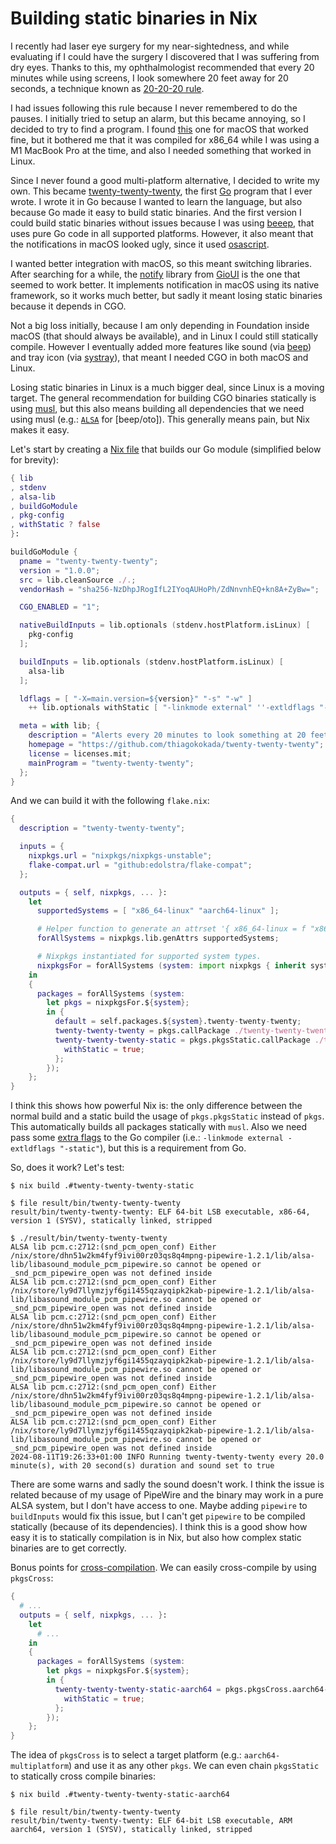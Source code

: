 # Building static binaries in Nix

I recently had laser eye surgery for my near-sightedness, and while evaluating
if I could have the surgery I discovered that I was suffering from dry eyes.
Thanks to this, my ophthalmologist recommended that every 20 minutes while
using screens, I look somewhere 20 feet away for 20 seconds, a technique known
as [20-20-20 rule](https://www.healthline.com/health/eye-health/20-20-20-rule).

I had issues following this rule because I never remembered to do the pauses. I
initially tried to setup an alarm, but this became annoying, so I decided to
try to find a program. I found
[this](https://tonyh4156.github.io/20-20-20.github.io/) one for macOS that
worked fine, but it bothered me that it was compiled for x86_64 while I was
using a M1 MacBook Pro at the time, and also I needed something that worked in
Linux.

Since I never found a good multi-platform alternative, I decided to write my
own. This became
[twenty-twenty-twenty](https://github.com/thiagokokada/twenty-twenty-twenty/),
the first [Go](/2024-07-29/02-go-a-reasonable-good-language.md) program that I
ever wrote. I wrote it in Go because I wanted to learn the language, but also
because Go made it easy to build static binaries. And the first
version I could build static binaries without issues because I was using
[beeep](https://github.com/gen2brain/beeep), that uses pure Go code in all
supported platforms. However, it also meant that the notifications in macOS
looked ugly, since it used
[osascript](https://github.com/gen2brain/beeep/blob/master/beep_darwin.go#L20).

I wanted better integration with macOS, so this meant switching libraries.
After searching for a while, the
[notify](https://pkg.go.dev/gioui.org/x/notify) library from
[GioUI](https://gioui.org/) is the one that seemed to work better. It
implements notification in macOS using its native framework, so it works much
better, but sadly it meant losing static binaries because it depends in CGO.

Not a big loss initially, because I am only depending in Foundation inside
macOS (that should always be available), and in Linux I could still statically
compile. However I eventually added more features like sound
(via [beep](https://github.com/gopxl/beep)) and tray icon (via
[systray](https://github.com/fyne-io/systray)), that meant I needed CGO in both
macOS and Linux.

Losing static binaries in Linux is a much bigger deal, since Linux is a moving
target. The general recommendation for building CGO binaries statically is
using
[musl](https://eli.thegreenplace.net/2024/building-static-binaries-with-go-on-linux/),
but this also means building all dependencies that we need using musl (e.g.:
[`ALSA`](https://github.com/ebitengine/oto?tab=readme-ov-file#linux) for
[beep/oto]). This generally means pain, but Nix makes it easy.

Let's start by creating a [Nix
file](https://github.com/thiagokokada/twenty-twenty-twenty/blob/main/twenty-twenty-twenty.nix)
that builds our Go module (simplified below for brevity):

```nix
{ lib
, stdenv
, alsa-lib
, buildGoModule
, pkg-config
, withStatic ? false
}:

buildGoModule {
  pname = "twenty-twenty-twenty";
  version = "1.0.0";
  src = lib.cleanSource ./.;
  vendorHash = "sha256-NzDhpJRogIfL2IYoqAUHoPh/ZdNnvnhEQ+kn8A+ZyBw=";

  CGO_ENABLED = "1";

  nativeBuildInputs = lib.optionals (stdenv.hostPlatform.isLinux) [
    pkg-config
  ];

  buildInputs = lib.optionals (stdenv.hostPlatform.isLinux) [
    alsa-lib
  ];

  ldflags = [ "-X=main.version=${version}" "-s" "-w" ]
    ++ lib.optionals withStatic [ "-linkmode external" ''-extldflags "-static"'' ];

  meta = with lib; {
    description = "Alerts every 20 minutes to look something at 20 feet away for 20 seconds";
    homepage = "https://github.com/thiagokokada/twenty-twenty-twenty";
    license = licenses.mit;
    mainProgram = "twenty-twenty-twenty";
  };
}
```

And we can build it with the following `flake.nix`:

```nix
{
  description = "twenty-twenty-twenty";

  inputs = {
    nixpkgs.url = "nixpkgs/nixpkgs-unstable";
    flake-compat.url = "github:edolstra/flake-compat";
  };

  outputs = { self, nixpkgs, ... }:
    let
      supportedSystems = [ "x86_64-linux" "aarch64-linux" ];

      # Helper function to generate an attrset '{ x86_64-linux = f "x86_64-linux"; ... }'.
      forAllSystems = nixpkgs.lib.genAttrs supportedSystems;

      # Nixpkgs instantiated for supported system types.
      nixpkgsFor = forAllSystems (system: import nixpkgs { inherit system; });
    in
    {
      packages = forAllSystems (system:
        let pkgs = nixpkgsFor.${system};
        in {
          default = self.packages.${system}.twenty-twenty-twenty;
          twenty-twenty-twenty = pkgs.callPackage ./twenty-twenty-twenty.nix { };
          twenty-twenty-twenty-static = pkgs.pkgsStatic.callPackage ./twenty-twenty-twenty.nix {
            withStatic = true;
          };
        });
    };
}
```

I think this shows how powerful Nix is: the only difference between the normal
build and a static build the usage of `pkgs.pkgsStatic` instead of `pkgs`. This
automatically builds all packages statically with `musl`. Also we need pass
some [extra
flags](https://honnef.co/articles/statically-compiled-go-programs-always-even-with-cgo-using-musl/)
to the Go compiler (i.e.: `-linkmode external -extldflags "-static"`), but this
is a requirement from Go.

So, does it work? Let's test:

```console
$ nix build .#twenty-twenty-twenty-static

$ file result/bin/twenty-twenty-twenty
result/bin/twenty-twenty-twenty: ELF 64-bit LSB executable, x86-64, version 1 (SYSV), statically linked, stripped

$ ./result/bin/twenty-twenty-twenty
ALSA lib pcm.c:2712:(snd_pcm_open_conf) Either /nix/store/dhn51w2km4fyf9ivi00rz03qs8q4mpng-pipewire-1.2.1/lib/alsa-lib/libasound_module_pcm_pipewire.so cannot be opened or _snd_pcm_pipewire_open was not defined inside
ALSA lib pcm.c:2712:(snd_pcm_open_conf) Either /nix/store/ly9d7llymzjyf6gi1455qzayqipk2kab-pipewire-1.2.1/lib/alsa-lib/libasound_module_pcm_pipewire.so cannot be opened or _snd_pcm_pipewire_open was not defined inside
ALSA lib pcm.c:2712:(snd_pcm_open_conf) Either /nix/store/dhn51w2km4fyf9ivi00rz03qs8q4mpng-pipewire-1.2.1/lib/alsa-lib/libasound_module_pcm_pipewire.so cannot be opened or _snd_pcm_pipewire_open was not defined inside
ALSA lib pcm.c:2712:(snd_pcm_open_conf) Either /nix/store/ly9d7llymzjyf6gi1455qzayqipk2kab-pipewire-1.2.1/lib/alsa-lib/libasound_module_pcm_pipewire.so cannot be opened or _snd_pcm_pipewire_open was not defined inside
ALSA lib pcm.c:2712:(snd_pcm_open_conf) Either /nix/store/dhn51w2km4fyf9ivi00rz03qs8q4mpng-pipewire-1.2.1/lib/alsa-lib/libasound_module_pcm_pipewire.so cannot be opened or _snd_pcm_pipewire_open was not defined inside
ALSA lib pcm.c:2712:(snd_pcm_open_conf) Either /nix/store/ly9d7llymzjyf6gi1455qzayqipk2kab-pipewire-1.2.1/lib/alsa-lib/libasound_module_pcm_pipewire.so cannot be opened or _snd_pcm_pipewire_open was not defined inside
2024-08-11T19:26:33+01:00 INFO Running twenty-twenty-twenty every 20.0 minute(s), with 20 second(s) duration and sound set to true
```

There are some warns and sadly the sound doesn't work. I think the issue is
related because of my usage of PipeWire and the binary may work in a pure ALSA
system, but I don't have access to one. Maybe adding `pipewire` to
`buildInputs` would fix this issue, but I can't get `pipewire` to be compiled
statically (because of its dependencies). I think this is a good show how easy
it is to statically compilation is in Nix, but also how complex static binaries
are to get correctly.

Bonus points for
[cross-compilation](https://nix.dev/tutorials/cross-compilation.html). We can
easily cross-compile by using `pkgsCross`:

```nix
{
  # ...
  outputs = { self, nixpkgs, ... }:
    let
      # ...
    in
    {
      packages = forAllSystems (system:
        let pkgs = nixpkgsFor.${system};
        in {
          twenty-twenty-twenty-static-aarch64 = pkgs.pkgsCross.aarch64-multiplatform.pkgsStatic.callPackage ./twenty-twenty-twenty.nix {
            withStatic = true;
          };
        });
    };
}
```

The idea of `pkgsCross` is to select a target platform (e.g.:
`aarch64-multiplatform`) and use it as any other `pkgs`. We can even chain
`pkgsStatic` to statically cross compile binaries:

```console
$ nix build .#twenty-twenty-twenty-static-aarch64

$ file result/bin/twenty-twenty-twenty
result/bin/twenty-twenty-twenty: ELF 64-bit LSB executable, ARM aarch64, version 1 (SYSV), statically linked, stripped
```
